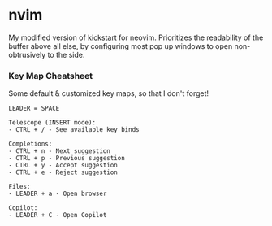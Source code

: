 # nvim

My modified version of [kickstart](https://github.com/nvim-lua/kickstart.nvim) for neovim. Prioritizes the readability of the buffer above all else, by configuring most pop up windows to open non-obtrusively to the side.

### Key Map Cheatsheet

Some default & customized key maps, so that I don't forget!

```
LEADER = SPACE

Telescope (INSERT mode):
- CTRL + / - See available key binds

Completions:
- CTRL + n - Next suggestion
- CTRL + p - Previous suggestion
- CTRL + y - Accept suggestion
- CTRL + e - Reject suggestion

Files:
- LEADER + a - Open browser

Copilot:
- LEADER + C - Open Copilot
```

